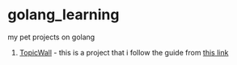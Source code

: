 # golang_learning
my pet projects on golang

1. [TopicWall](https://github.com/GamGas/golang_learning/tree/main/topicwall/ "TopicWall main repo") - this is a project that i follow the guide from  [this link](https://fokusov.com/posts/razrabotka-web-prilozhenij-i-mikroservisov-na-golang-s-gin/ "to guide")